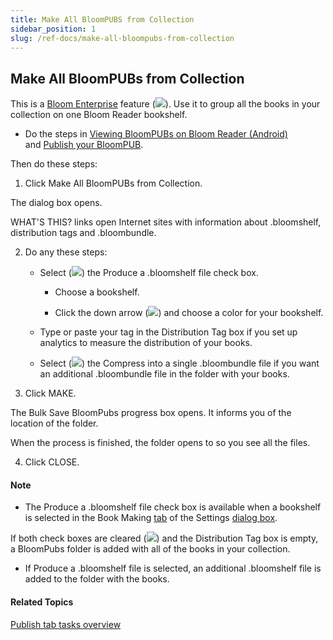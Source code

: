 ```yaml
---
title: Make All BloomPUBS from Collection
sidebar_position: 1
slug: /ref-docs/make-all-bloompubs-from-collection
---
```


## Make All BloomPUBs from Collection

This is a [Bloom Enterprise](../Edit_tasks/Enterprise/EnterpriseRequired.md) feature (![](/ref-docs-assets/images/Tasks/Publish_tasks/BloomEnterprise%20button.png)). Use it to group all the books in your collection on one Bloom Reader bookshelf.

-   Do the steps in [Viewing BloomPUBs on Bloom Reader (Android)](Make_a_BloomPUB_file_overview.md) and [Publish your BloomPUB](Share_your_BloomPUB_file.md).
    

Then do these steps:

1.  Click Make All BloomPUBs from Collection.
    

The dialog box opens.

WHAT'S THIS? links open Internet sites with information about .bloomshelf, distribution tags and .bloombundle.

2.  Do any these steps:
    
    -   Select (![](/ref-docs-assets/images/Tasks/Publish_tasks/SelectedCheckBoxGreen.png)) the Produce a .bloomshelf file check box.
        
        -   Choose a bookshelf.
            
        -   Click the down arrow (![](/ref-docs-assets/images/Tasks/Publish_tasks/PubAppColor.png)) and choose a color for your bookshelf.
            
    -   Type or paste your tag in the Distribution Tag box if you set up analytics to measure the distribution of your books.
        
    -   Select (![](/ref-docs-assets/images/Tasks/Publish_tasks/SelectedCheckBoxGreen.png)) the Compress into a single .bloombundle file if you want an additional .bloombundle file in the folder with your books.
        

3.  Click MAKE.
    

The Bulk Save BloomPubs progress box opens. It informs you of the location of the folder.

When the process is finished, the folder opens to so you see all the files.

4.  Click CLOSE.
    

#### Note

-   The Produce a .bloomshelf file check box is available when a bookshelf is selected in the Book Making [tab](../Basic_tasks/Select_front_matter_or_back_matter_from_a_pack.md) of the Settings [dialog box](../../User_Interface/Dialog_boxes/Settings_dialog_box.md).
    

If both check boxes are cleared (![](/ref-docs-assets/images/ClearedCheckBoxGreen.png)) and the Distribution Tag box is empty, a BloomPubs folder is added with all of the books in your collection.

-   If Produce a .bloomshelf file is selected, an additional .bloomshelf file is added to the folder with the books.
    

#### Related Topics

[Publish tab tasks overview](Publish_tasks_overview.md)